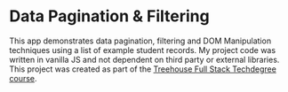 # Data Pagination & Filtering

This app demonstrates data pagination, filtering and DOM Manipulation techniques using a list of example student records. My project code was written in vanilla JS and not dependent on third party or external libraries. This project was created as part of the [Treehouse Full Stack Techdegree course](https://teamtreehouse.com/techdegree/full-stack-javascript).